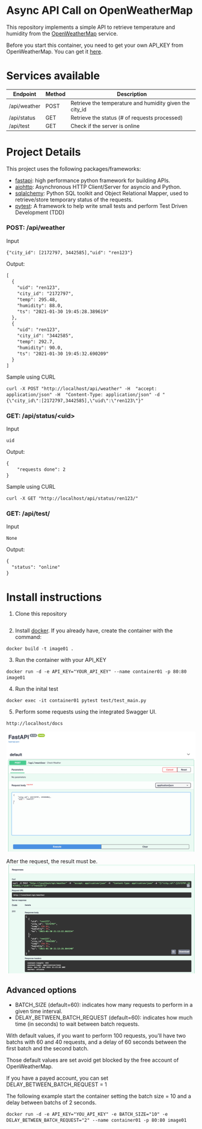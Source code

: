 # Async API Call on OpenWeatherMap

This repository implements a simple API to retrieve temperature and humidity from the [OpenWeatherMap](https://openweathermap.org) service.

Before you start this container, you need to get your own API_KEY from OpenWeatherMap. You can get it [here](https://home.openweathermap.org/users/sign_in).


# Services available
| Endpoint | Method | Description
| --- | --- | --- |
| /api/weather | POST | Retrieve the temperature and humidity given the city_id
| /api/status  | GET  | Retrieve the status (# of requests processed)
| /api/test    | GET  | Check if the server is online


# Project Details
This project uses the following packages/frameworks:
- [fastapi](https://fastapi.tiangolo.com): high performance python framework for building APIs.
- [aiohttp](https://docs.aiohttp.org/en/stable/): Asynchronous HTTP Client/Server for asyncio and Python. 
- [sqlalchemy](https://www.sqlalchemy.org): Python SQL toolkit and Object Relational Mapper, used to retrieve/store temporary status of the requests.
- [pytest](https://docs.pytest.org/en/stable/): A framework to help write small tests and perform Test Driven Development (TDD)


### POST: /api/weather
Input

```
{"city_id": [2172797, 3442585],"uid": "ren123"}
``` 

Output: 
```
[
  {
    "uid": "ren123",
    "city_id": "2172797",
    "temp": 295.48,
    "humidity": 88.0,
    "ts": "2021-01-30 19:45:28.389619"
  },
  {
    "uid": "ren123",
    "city_id": "3442585",
    "temp": 292.7,
    "humidity": 90.0,
    "ts": "2021-01-30 19:45:32.690209"
  }
]
```

Sample using CURL
```
curl -X POST "http://localhost/api/weather" -H  "accept: application/json" -H  "Content-Type: application/json" -d "{\"city_id\":[2172797,3442585],\"uid\":\"ren123\"}"
```

### GET: /api/status/\<uid\>
Input
```
uid
``` 

Output: 
```
{
    "requests done": 2
}
```

Sample using CURL
``` 
curl -X GET "http://localhost/api/status/ren123/"
``` 

### GET: /api/test/
Input
``` 
None
```
Output:
```
{
  "status": "online"
}
```


# Install instructions
1. Clone this repository
```
```

2. Install [docker](). If you already have, create the container with the command:
``` 
docker build -t image01 .
```

3. Run the container with your API_KEY
``` 
docker run -d -e API_KEY="YOUR_API_KEY" --name container01 -p 80:80 image01
```

4. Run the inital test
```
docker exec -it container01 pytest test/test_main.py
```

5. Perform some requests using the integrated Swagger UI.
```
http://localhost/docs
```
<img src=img/img1.jpg>

After the request, the result must be.
<img src=img/img2.jpg>


## Advanced options
- BATCH_SIZE (default=60): indicates how many requests to perform in a given time interval.
- DELAY_BETWEEN_BATCH_REQUEST (default=60): indicates how much time (in seconds) to wait between batch requests.

With default values, if you want to perform 100 requests, you'll have two batchs with 60 and 40 requests, and a delay of 60 seconds between the first batch and the second batch.

Those default values are set avoid get blocked by the free account of OpenWeatherMap.

If you have a payed account, you can set DELAY_BETWEEN_BATCH_REQUEST = 1

The following example start the container setting the batch size = 10 and a delay between batchs of 2 seconds.

```
docker run -d -e API_KEY="YOU_API_KEY" -e BATCH_SIZE="10" -e DELAY_BETWEEN_BATCH_REQUEST="2" --name container01 -p 80:80 image01
``` 
